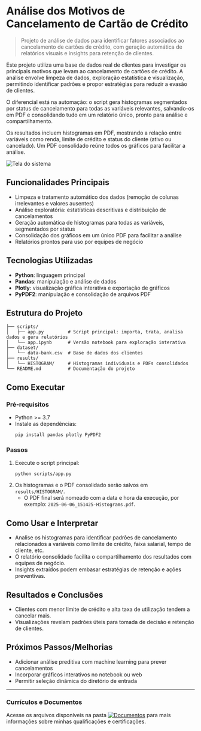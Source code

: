 # Análise dos Motivos de Cancelamento de Cartão de Crédito

> Projeto de análise de dados para identificar fatores associados ao cancelamento de cartões de crédito, com geração automática de relatórios visuais e insights para retenção de clientes.

Este projeto utiliza uma base de dados real de clientes para investigar os principais motivos que levam ao cancelamento de cartões de crédito. A análise envolve limpeza de dados, exploração estatística e visualização, permitindo identificar padrões e propor estratégias para reduzir a evasão de clientes.

O diferencial está na automação: o script gera histogramas segmentados por status de cancelamento para todas as variáveis relevantes, salvando-os em PDF e consolidando tudo em um relatório único, pronto para análise e compartilhamento.

Os resultados incluem histogramas em PDF, mostrando a relação entre variáveis como renda, limite de crédito e status do cliente (ativo ou cancelado). Um PDF consolidado reúne todos os gráficos para facilitar a análise.

![Tela do sistema](https://github.com/vitoriapguimaraes/portifolio-python-dataScience/blob/main/1.%20Cancelamento%20de%20Cart%C3%A3o/AnaliseCancelamentoCartao-Demonstracao.png)

## Funcionalidades Principais

- Limpeza e tratamento automático dos dados (remoção de colunas irrelevantes e valores ausentes)
- Análise exploratória: estatísticas descritivas e distribuição de cancelamentos
- Geração automática de histogramas para todas as variáveis, segmentados por status
- Consolidação dos gráficos em um único PDF para facilitar a análise
- Relatórios prontos para uso por equipes de negócio

## Tecnologias Utilizadas

- **Python**: linguagem principal
- **Pandas**: manipulação e análise de dados
- **Plotly**: visualização gráfica interativa e exportação de gráficos
- **PyPDF2**: manipulação e consolidação de arquivos PDF

## Estrutura do Projeto

```
├── scripts/
│   ├── app.py         # Script principal: importa, trata, analisa dados e gera relatórios
│   └── app.ipynb      # Versão notebook para exploração interativa
├── dataset/
│   └── data-bank.csv  # Base de dados dos clientes
├── results/
│   └── HISTOGRAM/     # Histogramas individuais e PDFs consolidados
└── README.md          # Documentação do projeto
```

## Como Executar

### Pré-requisitos

- Python >= 3.7
- Instale as dependências:
  ```
  pip install pandas plotly PyPDF2
  ```

### Passos

1. Execute o script principal:
   ```
   python scripts/app.py
   ```
2. Os histogramas e o PDF consolidado serão salvos em `results/HISTOGRAM/`.
   - O PDF final será nomeado com a data e hora da execução, por exemplo: `2025-06-06_151425-Histograms.pdf`.

## Como Usar e Interpretar

- Analise os histogramas para identificar padrões de cancelamento relacionados a variáveis como limite de crédito, faixa salarial, tempo de cliente, etc.
- O relatório consolidado facilita o compartilhamento dos resultados com equipes de negócio.
- Insights extraídos podem embasar estratégias de retenção e ações preventivas.

## Resultados e Conclusões

- Clientes com menor limite de crédito e alta taxa de utilização tendem a cancelar mais.
- Visualizações revelam padrões úteis para tomada de decisão e retenção de clientes.

## Próximos Passos/Melhorias

- Adicionar análise preditiva com machine learning para prever cancelamentos
- Incorporar gráficos interativos no notebook ou web
- Permitir seleção dinâmica do diretório de entrada

---

### Currículos e Documentos

Acesse os arquivos disponíveis na pasta [![Documentos](https://img.shields.io/badge/DOCUMENTOS-%F0%9F%93%83-blue?style=flat-square)](https://github.com/vitoriapguimaraes/vitoriapguimaraes/tree/main/DOCUMENTOS) para mais informações sobre minhas qualificações e certificações.
